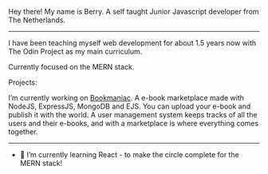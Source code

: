 Hey there! My name is Berry. A self taught Junior Javascript developer from The Netherlands.

-----------------------
I have been teaching myself web development for about 1.5 years now with The Odin Project as my main curriculum.

Currently focused on the MERN stack.

<!--
**berryywise/berryywise** is a ✨ _special_ ✨ repository because its `README.md` (this file) appears on your GitHub profile.

Here are some ideas to get you started:

- 🔭 I’m currently working on ...
- 🌱 I’m currently learning ...
- 👯 I’m looking to collaborate on ...
- 🤔 I’m looking for help with ...
- 💬 Ask me about ...
- 📫 How to reach me: ...
- 😄 Pronouns: ...
- ⚡ Fun fact: ...
-->

Projects:

I’m currently working on [Bookmaniac](https://github.com/berryywise/e-bookmaniac). A e-book marketplace made with NodeJS, ExpressJS, MongoDB and EJS.
You can upload your e-book and publish it with the world. A user management system keeps tracks of all the users and their e-books, and with a marketplace is where everything comes together.

-----------------------------


- 🧐 I’m currently learning React - to make the circle complete for the MERN stack! 

